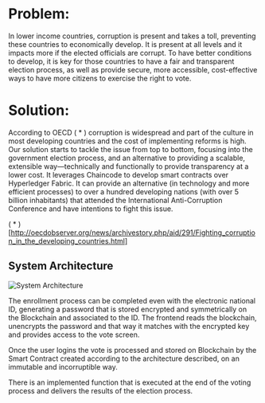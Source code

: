 

# Problem:
In lower income countries, corruption is present and takes a toll, preventing these countries to economically develop. It is present at all levels and it impacts more if the elected officials are corrupt. To have better conditions to develop, it is key for those countries to have a fair and transparent election process, as well as provide secure, more accessible, cost-effective ways to have more citizens to exercise the right to vote.

# Solution:
According to OECD ( * ) corruption is widespread and part of the culture in most developing countries and the cost of implementing reforms is high. Our solution starts to tackle the issue from top to bottom, focusing into the government election process, and an alternative to providing a scalable, extensible way—technically and functionally to provide transparency at a lower cost. It leverages Chaincode to develop smart contracts over Hyperledger Fabric. It can provide an alternative (in technology and more efficient processes) to over a hundred developing nations (with over 5 billion inhabitants) that attended the International Anti-Corruption Conference and have intentions to fight this issue.

( * ) [http://oecdobserver.org/news/archivestory.php/aid/291/Fighting_corruption_in_the_developing_countries.html]

## System Architecture
![System Architecture](https://github.com/magiadigital/hackathon-mit/raw/master/readimg/diagramaComponentes.png)

The enrollment process can be completed even with the electronic national ID, generating a password that is stored encrypted and symmetrically on the Blockchain and associated to the ID. The frontend reads the blockchain, unencrypts the password and that way it matches with the encrypted key and provides access to the vote screen.

Once the user logins the vote is processed and stored on Blockchain by the Smart Contract created according to the architecture described, on an immutable and incorruptible way.

There is an implemented function that is executed at the end of the voting process and delivers the results of the election process.
